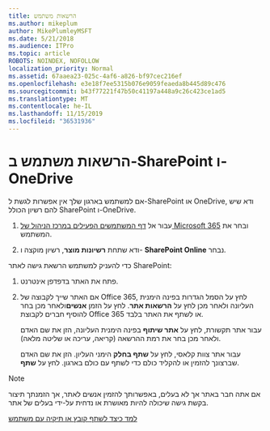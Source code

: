 ```yaml
---
title: הרשאות משתמש
ms.author: mikeplum
author: MikePlumleyMSFT
ms.date: 5/21/2018
ms.audience: ITPro
ms.topic: article
ROBOTS: NOINDEX, NOFOLLOW
localization_priority: Normal
ms.assetid: 67aaea23-025c-4af6-a826-bf97cec216ef
ms.openlocfilehash: e3e18f7ee5315b076e9059feaeda8b445d89c476
ms.sourcegitcommit: b43f77221f47b50c41197a448a9c26c423ce1ad5
ms.translationtype: MT
ms.contentlocale: he-IL
ms.lasthandoff: 11/15/2019
ms.locfileid: "36531936"
---
```

# <a name="user-permissions-in-sharepoint-and-onedrive"></a>הרשאות משתמש ב-SharePoint ו-OneDrive

אם למשתמש בארגון שלך אין אפשרות לגשת ל-SharePoint או OneDrive, ודא שיש להם רשיון הכולל SharePoint ו-OneDrive. 
  
1. עבור אל [דף המשתמשים הפעילים במרכז הניהול של Microsoft 365](https://portal.office.com/adminportal/home#/users) ובחר את המשתמש. 
    
2. ודא שתחת **רשיונות מוצר**, רשיון מוקצה ו- **SharePoint Online** נבחר. 
    
 כדי להעניק למשתמש הרשאת גישה לאתר SharePoint: 
  
1. פתח את האתר בדפדפן אינטרנט.
    
2. אם האתר שייך לקבוצה של Office 365, לחץ על הסמל הגדרות בפינה הימנית העליונה ולאחר מכן לחץ על **הרשאות אתר**. לחץ על הזמן **אנשים**ולאחר מכן בחר להוסיף חברים לקבוצת Office 365 או לשתף את האתר בלבד. 
    
    עבור אתר תקשורת, לחץ על **אתר שיתוף** בפינה הימנית העליונה, הזן את שם האדם ולאחר מכן בחר את רמת ההרשאה (קריאה, עריכה או שליטה מלאה). 
    
    עבור אתר צוות קלאסי, לחץ על **שתף בחלק** הימני העליון. הזן את שם האדם שברצונך להזמין או להקליד כולם כדי לשתף עם כולם בארגון. לחץ על **שתף**.
    
> [!NOTE]
> אם אתה חבר באתר אך לא בעלים, באפשרותך להזמין אנשים לאתר, אך הזמנתך תיצור בקשת גישה שיכולה להיות מאושרת או נדחית על-ידי בעלים של אתר. 
  
[למד כיצד לשתף קובץ או תיקיה עם משתמש](https://go.microsoft.com/fwlink/?linkid=533408)
  


